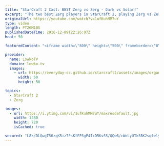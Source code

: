 ```yaml
---
title: "StarCraft 2 Cast: BEST Zerg vs Zerg - Dark vs Solar!"
excerpt: "The two best Zerg players in StarCraft 2, playing Zerg vs Zerg. Subscribe for more videos: http://lowko.tv/youtube More StarCraft 2 Casts: https://goo.gl/fi5EXG  Solar and Dark are widely regarded as the best Zerg players in StarCraft 2.While statistically Dark is slightly stronger, Solar's Zerg vs Zerg"
originalUrl: https://youtube.com/watch?v=1ufKuhMM7uY
type: video
length: PT26M10S
publishedDateTime: 2016-12-09T22:26:07Z
heat: 50

featuredContent: "<iframe width=\"800\" height=\"500\" frameborder=\"0\" src=\"https://www.youtube.com/embed/1ufKuhMM7uY\" allow=\"accelerometer; autoplay; encrypted-media; gyroscope; picture-in-picture\" allowfullscreen></iframe>"

provider:
  name: LowkoTV
  domain: lowko.tv
  images:
    - url: https://everyday-cc.github.io/starcraft2/assets/images/organizations/lowko.tv-50x50.jpg
      width: 50
      height: 50

topics:
  - StarCraft 2
  - Zerg

images:
  - url: https://i.ytimg.com/vi/1ufKuhMM7uY/maxresdefault.jpg
    width: 1280
    height: 720
    isCached: true

secured: "L8k/DLQwgT56zqK5iz7PsKfEP3gP4IiD5KvS5/QQw6/cWnLyUTk8BK2sqfely3XF/EvqBwezNrg2XzEb7f506XhV1/OevaKqDmBjTqmgQhx8io2LPwSbqxK7IazsEuFJQ7dnYsHP2W41B17vvoXZrQFcDxX6b+o5d/wZiCjNWTTWWFpVaZGsmTg/jcN1EKhQaDCHskcJd0ZnPMqN1sgQZMl/BitqYrZ+DXfDNkjT9cEkyFg7GpWrIgAWUSF6bd0UQEVqLdTzO23QxWqHrmILYX1FzolcXnzLMDMrkjbIpRBQCtILAiTfnsttVob8/4CgksIlabkTHN/qGxbGjoQclWvleQhFx7VdhhV1cIm6v+oNU6fnvEj7ZLIE9vjkB3ggCtl28lwmd4FfjSah0orWXZ7Jn8vsWBXdoWjPE3/hNBw=;T4s0CP7/C6qSreEoH0Yb7g=="
---
```


